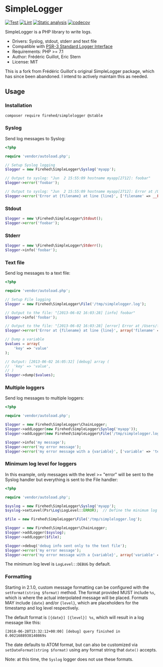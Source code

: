 SimpleLogger
============

[![Test](https://github.com/Firehed/simpleLogger/workflows/Test/badge.svg)](https://github.com/Firehed/simpleLogger/actions?query=workflow%3ATest)
[![Lint](https://github.com/Firehed/simpleLogger/workflows/Lint/badge.svg)](https://github.com/Firehed/simpleLogger/actions?query=workflow%3ALint)
[![Static analysis](https://github.com/Firehed/simpleLogger/workflows/Static%20analysis/badge.svg)](https://github.com/Firehed/simpleLogger/actions?query=workflow%3A%22Static+analysis%22)
[![codecov](https://codecov.io/gh/Firehed/simpleLogger/branch/master/graph/badge.svg)](https://codecov.io/gh/Firehed/simpleLogger)

SimpleLogger is a PHP library to write logs.

- Drivers: Syslog, stdout, stderr and text file
- Compatible with [PSR-3 Standard Logger Interface](http://www.php-fig.org/psr/psr-3/)
- Requirements: PHP >= 7.1
- Author: Frédéric Guillot, Eric Stern
- License: MIT

This is a fork from Frédéric Guillot's original SimpleLogger package, which has since been abandoned. I intend to actively maintain this as needed.

Usage
-----

### Installation

```bash
composer require firehed/simplelogger @stable
```

### Syslog

Send log messages to Syslog:

```php
<?php

require 'vendor/autoload.php';

// Setup Syslog logging
$logger = new Firehed\SimpleLogger\Syslog('myapp');

// Output to syslog: "Jun  2 15:55:09 hostname myapp[2712]: foobar"
$logger->error('foobar');

// Output to syslog: "Jun  2 15:55:09 hostname myapp[2712]: Error at /Users/Me/Devel/libraries/simpleLogger/example.php at line 15"
$logger->error('Error at {filename} at line {line}', ['filename' => __FILE__, 'line' => __LINE__]);
```

### Stdout

```php
$logger = new \Firehed\SimpleLogger\Stdout();
$logger->error('foobar');
```

### Stderr

```php
$logger = new \Firehed\SimpleLogger\Stderr();
$logger->info('foobar');
```

### Text file

Send log messages to a text file:

```php
<?php

require 'vendor/autoload.php';

// Setup File logging
$logger = new Firehed\SimpleLogger\File('/tmp/simplelogger.log');

// Output to the file: "[2013-06-02 16:03:28] [info] foobar"
$logger->info('foobar');

// Output to the file: "[2013-06-02 16:03:28] [error] Error at /Users/fred/Devel/libraries/simpleLogger/example.php at line 24"
$logger->error('Error at {filename} at line {line}', array('filename' => __FILE__, 'line' => __LINE__));

// Dump a variable
$values = array(
    'key' => 'value'
);

// Output: [2013-06-02 16:05:32] [debug] array (
//  'key' => 'value',
// )
$logger->dump($values);
```

### Multiple loggers

Send log messages to multiple loggers:

```php
<?php

require 'vendor/autoload.php';

$logger = new Firehed\SimpleLogger\ChainLogger;
$logger->addLogger(new Firehed\SimpleLogger\Syslog('myapp'));
$logger->addLogger(new Firehed\SimpleLogger\File('/tmp/simplelogger.log'));

$logger->info('my message');
$logger->error('my error message');
$logger->error('my error message with a {variable}', ['variable' => 'test']);
```

### Minimum log level for loggers

In this example, only messages with the level >= "error" will be sent to the Syslog handler but everything is sent to the File handler:

```php
<?php

require 'vendor/autoload.php';

$syslog = new Firehed\SimpleLogger\Syslog('myapp');
$syslog->setLevel(Psr\Log\LogLevel::ERROR);  // Define the minimum log level

$file = new Firehed\SimpleLogger\File('/tmp/simplelogger.log');

$logger = new Firehed\SimpleLogger\ChainLogger;
$logger->addLogger($syslog);
$logger->addLogger($file);

$logger->debug('debug info sent only to the text file');
$logger->error('my error message');
$logger->error('my error message with a {variable}', array('variable' => 'test'));
```

The minimum log level is `LogLevel::DEBUG` by default.

### Formatting

Starting in 2.1.0, custom message formatting can be configured with the `setFormat(string $format)` method.
The format provided MUST include `%s`, which is where the actual interpolated message will be placed.
Formats MAY include `{date}` and/or `{level}`, which are placeholders for the timestamp and log level respectively.

The default format is `[{date}] [{level}] %s`, which will result in a log message like this:

```
[2018-06-28T13:32:12+00:00] [debug] query finished in 0.0021688938140869s
```

The date defaults to ATOM format, but can also be customized via `setDateFormat(string $format)` using any format string that `date()` accepts.

Note: at this time, the `Syslog` logger does not use these formats.
